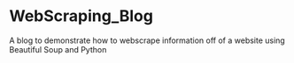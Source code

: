 # WebScraping_Blog
A blog to demonstrate how to webscrape information off of a website using Beautiful Soup and Python

